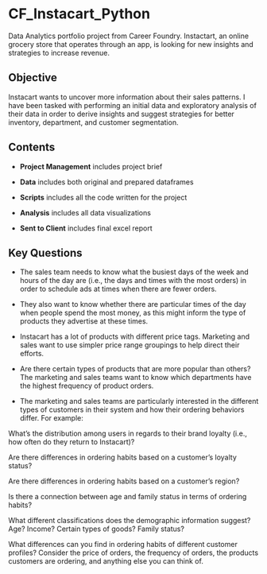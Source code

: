 # CF_Instacart_Python
Data Analytics portfolio project from Career Foundry.
Instactart, an online grocery store that operates through an app, is looking for new insights and strategies to increase revenue.

## Objective
Instacart wants to uncover more information about their sales patterns. I have been tasked with performing an initial data and exploratory analysis of their data in order to derive insights and suggest strategies for better inventory, department, and customer segmentation.

## Contents

- **Project Management** includes project brief

- **Data** includes both original and prepared dataframes

- **Scripts** includes all the code written for the project

- **Analysis** includes all data visualizations

- **Sent to Client** includes final excel report

## Key Questions

- The sales team needs to know what the busiest days of the week and hours of the day are (i.e., the days and times with the most orders) in order to schedule ads at times when there are fewer orders.
  
- They also want to know whether there are particular times of the day when people spend the most money, as this might inform the type of products they advertise at these times.
  
- Instacart has a lot of products with different price tags. Marketing and sales want to use simpler price range groupings to help direct their efforts.
  
- Are there certain types of products that are more popular than others? The marketing and sales teams want to know which departments have the highest frequency of product orders.

- The marketing and sales teams are particularly interested in the different types of customers in their system and how their ordering behaviors differ. For example:
  
What’s the distribution among users in regards to their brand loyalty (i.e., how often do they return to Instacart)?

Are there differences in ordering habits based on a customer’s loyalty status?

Are there differences in ordering habits based on a customer’s region?

Is there a connection between age and family status in terms of ordering habits?

What different classifications does the demographic information suggest? Age? Income? Certain types of goods? Family status?

What differences can you find in ordering habits of different customer profiles? Consider the price of orders, the frequency of orders, the products customers are ordering, and anything else you can think of.
